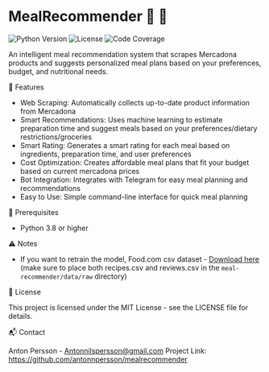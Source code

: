 # MealRecommender 🥗 🛒
![Python Version](https://img.shields.io/badge/python-3.8%2B-blue)
![License](https://img.shields.io/badge/license-MIT-green)
![Code Coverage](https://img.shields.io/codecov/c/github/antonnpersson/mealrecommender)

An intelligent meal recommendation system that scrapes Mercadona products and suggests personalized meal plans based on your preferences, budget, and nutritional needs.

🌟 Features
* Web Scraping: Automatically collects up-to-date product information from Mercadona
* Smart Recommendations: Uses machine learning to estimate preparation time and suggest meals based on your preferences/dietary restrictions/groceries
* Smart Rating: Generates a smart rating for each meal based on ingredients, preparation time, and user preferences
* Cost Optimization: Creates affordable meal plans that fit your budget based on current mercadona prices
* Bot Integration: Integrates with Telegram for easy meal planning and recommendations
* Easy to Use: Simple command-line interface for quick meal planning

🔧 Prerequisites
* Python 3.8 or higher

⚠️ Notes
*  If you want to retrain the model, Food.com csv dataset - [Download here](https://www.kaggle.com/datasets/irkaal/foodcom-recipes-and-reviews/data) (make sure to place both recipes.csv and reviews.csv in the `meal-recommender/data/raw` directory)

📜 License

This project is licensed under the MIT License - see the LICENSE file for details.

📬 Contact

Anton Persson - Antonnilspersson@gmail.com
Project Link: https://github.com/antonnpersson/mealrecommender
